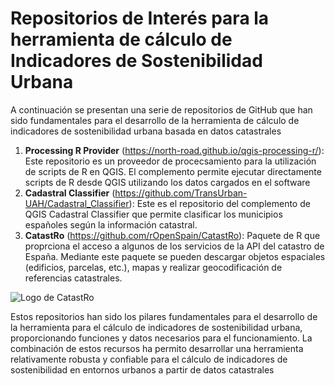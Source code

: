 # Repositorios de Interés para la herramienta de cálculo de Indicadores de Sostenibilidad Urbana
A continuación se presentan una serie de repositorios de GitHub que han sido fundamentales para el desarrollo de la herramienta de cálculo de indicadores de sostenibilidad urbana basada en datos catastrales

1. **Processing R Provider** (https://north-road.github.io/qgis-processing-r/): Este repositorio es un proveedor de procecsamiento para la utilización de scripts de R en QGIS. El complemento permite ejecutar directamente scripts de R desde QGIS utilizando los datos cargados en el software
2. **Cadastral Classifier** (https://github.com/TransUrban-UAH/Cadastral_Classifier): Este es el repositorio del complemento de QGIS Cadastral Classifier que permite clasificar los municipios españoles según la información catastral. 
3. **CatastRo** (https://github.com/rOpenSpain/CatastRo): Paquete de R que proprciona el acceso a algunos de los servicios de la API del catastro de España. Mediante este paquete se pueden descargar objetos espaciales (edificios, parcelas, etc.), mapas y realizar geocodificación de referencias catastrales. 

![Logo de CatastRo](https://repository-images.githubusercontent.com/94240565/1ecf5eda-2849-4db4-bbe2-b741fd0936f5)


Estos repositorios han sido los pilares fundamentales para el desarrollo de la herramienta para el cálculo de indicadores de sostenibilidad urbana, proporcionando funciones y datos necesarios para el funcionamiento. La combinación de estos recursos ha permito desarrollar una herramienta relativamente robusta y confiable para el cálculo de indicadores de sostenibilidad en entornos urbanos a partir de datos catastrales
